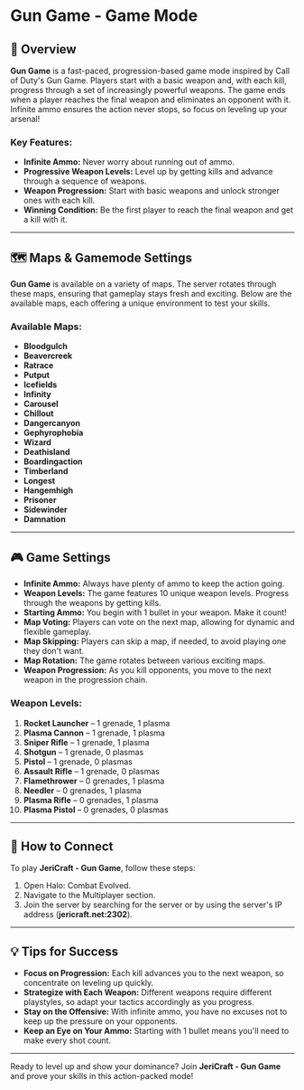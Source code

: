 # Gun Game - Game Mode

## 📝 Overview

**Gun Game** is a fast-paced, progression-based game mode inspired by Call of Duty's Gun Game. Players start with a basic weapon and, with each kill, progress through a set of increasingly powerful weapons. The game ends when a player reaches the final weapon and eliminates an opponent with it. Infinite ammo ensures the action never stops, so focus on leveling up your arsenal!

### Key Features:
- **Infinite Ammo:** Never worry about running out of ammo.
- **Progressive Weapon Levels:** Level up by getting kills and advance through a sequence of weapons.
- **Weapon Progression:** Start with basic weapons and unlock stronger ones with each kill.
- **Winning Condition:** Be the first player to reach the final weapon and get a kill with it.

---

## 🗺️ Maps & Gamemode Settings

**Gun Game** is available on a variety of maps. The server rotates through these maps, ensuring that gameplay stays fresh and exciting. Below are the available maps, each offering a unique environment to test your skills.

### Available Maps:
- **Bloodgulch**
- **Beavercreek**
- **Ratrace**
- **Putput**
- **Icefields**
- **Infinity**
- **Carousel**
- **Chillout**
- **Dangercanyon**
- **Gephyrophobia**
- **Wizard**
- **Deathisland**
- **Boardingaction**
- **Timberland**
- **Longest**
- **Hangemhigh**
- **Prisoner**
- **Sidewinder**
- **Damnation**

---

## 🎮 Game Settings

- **Infinite Ammo:** Always have plenty of ammo to keep the action going.
- **Weapon Levels:** The game features 10 unique weapon levels. Progress through the weapons by getting kills.
- **Starting Ammo:** You begin with 1 bullet in your weapon. Make it count!
- **Map Voting:** Players can vote on the next map, allowing for dynamic and flexible gameplay.
- **Map Skipping:** Players can skip a map, if needed, to avoid playing one they don't want.
- **Map Rotation:** The game rotates between various exciting maps.
- **Weapon Progression:** As you kill opponents, you move to the next weapon in the progression chain.

### Weapon Levels:
1. **Rocket Launcher** – 1 grenade, 1 plasma
2. **Plasma Cannon** – 1 grenade, 1 plasma
3. **Sniper Rifle** – 1 grenade, 1 plasma
4. **Shotgun** – 1 grenade, 0 plasmas
5. **Pistol** – 1 grenade, 0 plasmas
6. **Assault Rifle** – 1 grenade, 0 plasmas
7. **Flamethrower** – 0 grenades, 1 plasma
8. **Needler** – 0 grenades, 1 plasma
9. **Plasma Rifle** – 0 grenades, 1 plasma
10. **Plasma Pistol** – 0 grenades, 0 plasmas

---

## 📡 How to Connect

To play **JeriCraft - Gun Game**, follow these steps:

1. Open Halo: Combat Evolved.
2. Navigate to the Multiplayer section.
3. Join the server by searching for the server or by using the server's IP address (**jericraft.net:2302**).

---

## 💡 Tips for Success

- **Focus on Progression:** Each kill advances you to the next weapon, so concentrate on leveling up quickly.
- **Strategize with Each Weapon:** Different weapons require different playstyles, so adapt your tactics accordingly as you progress.
- **Stay on the Offensive:** With infinite ammo, you have no excuses not to keep up the pressure on your opponents.
- **Keep an Eye on Your Ammo:** Starting with 1 bullet means you'll need to make every shot count.

---

Ready to level up and show your dominance? Join **JeriCraft - Gun Game** and prove your skills in this action-packed mode!
